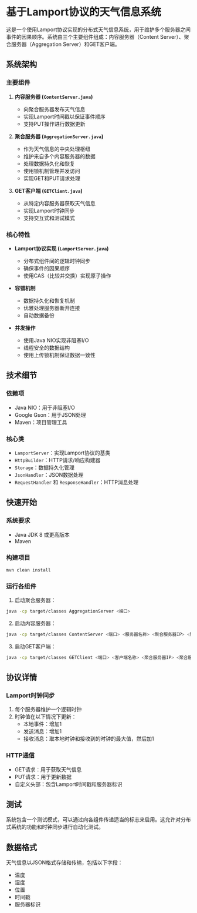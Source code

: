 # 基于Lamport协议的天气信息系统

这是一个使用Lamport协议实现的分布式天气信息系统，用于维护多个服务器之间事件的因果顺序。系统由三个主要组件组成：内容服务器（Content Server）、聚合服务器（Aggregation Server）和GET客户端。

## 系统架构

### 主要组件

1. **内容服务器 (`ContentServer.java`)**
   - 向聚合服务器发布天气信息
   - 实现Lamport时间戳以保证事件顺序
   - 支持PUT操作进行数据更新

2. **聚合服务器 (`AggregationServer.java`)**
   - 作为天气信息的中央处理枢纽
   - 维护来自多个内容服务器的数据
   - 处理数据持久化和恢复
   - 使用锁机制管理并发访问
   - 实现GET和PUT请求处理

3. **GET客户端 (`GETClient.java`)**
   - 从特定内容服务器获取天气信息
   - 实现Lamport时钟同步
   - 支持交互式和测试模式

### 核心特性

- **Lamport协议实现 (`LamportServer.java`)**
  - 分布式组件间的逻辑时钟同步
  - 确保事件的因果顺序
  - 使用CAS（比较并交换）实现原子操作

- **容错机制**
  - 数据持久化和恢复机制
  - 优雅处理服务器断开连接
  - 自动数据备份

- **并发操作**
  - 使用Java NIO实现非阻塞I/O
  - 线程安全的数据结构
  - 使用上传锁机制保证数据一致性

## 技术细节

### 依赖项
- Java NIO：用于非阻塞I/O
- Google Gson：用于JSON处理
- Maven：项目管理工具

### 核心类
- `LamportServer`：实现Lamport协议的基类
- `HttpBuilder`：HTTP请求/响应构建器
- `Storage`：数据持久化管理
- `JsonHandler`：JSON数据处理
- `RequestHandler` 和 `ResponseHandler`：HTTP消息处理

## 快速开始

### 系统要求
- Java JDK 8 或更高版本
- Maven

### 构建项目
```bash
mvn clean install
```

### 运行各组件

1. 启动聚合服务器：
```bash
java -cp target/classes AggregationServer <端口>
```

2. 启动内容服务器：
```bash
java -cp target/classes ContentServer <端口> <服务器名称> <聚合服务器IP> <聚合服务器端口>
```

3. 启动GET客户端：
```bash
java -cp target/classes GETClient <端口> <客户端名称> <聚合服务器IP> <聚合服务器端口>
```

## 协议详情

### Lamport时钟同步
1. 每个服务器维护一个逻辑时钟
2. 时钟值在以下情况下更新：
   - 本地事件：增加1
   - 发送消息：增加1
   - 接收消息：取本地时钟和接收到的时钟的最大值，然后加1

### HTTP通信
- GET请求：用于获取天气信息
- PUT请求：用于更新数据
- 自定义头部：包含Lamport时间戳和服务器标识

## 测试
系统包含一个测试模式，可以通过向各组件传递适当的标志来启用。这允许对分布式系统的功能和时钟同步进行自动化测试。

## 数据格式
天气信息以JSON格式存储和传输，包括以下字段：
- 温度
- 湿度
- 位置
- 时间戳
- 服务器标识